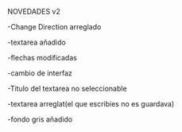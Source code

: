 NOVEDADES v2


-Change Direction arreglado

-textarea añadido

-flechas modificadas

-cambio de interfaz

-Titulo del textarea no seleccionable


-textarea arreglat(el que escribies no es guardava)

-fondo gris añadido
